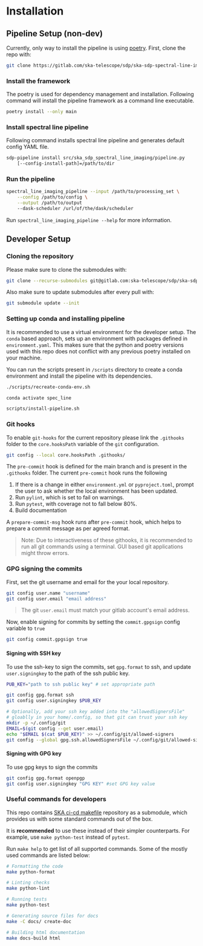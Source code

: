 # Installation

## Pipeline Setup (non-dev)

Currently, only way to install the pipeline is using [poetry](https://python-poetry.org/). First, clone the repo with:

```bash
git clone https://gitlab.com/ska-telescope/sdp/ska-sdp-spectral-line-imaging.git
```

### Install the framework

The poetry is used for dependency management and installation. Following command will install the pipeline framework as a command line executable.

```bash
poetry install --only main
```

### Install spectral line pipeline

Following command installs spectral line pipeline and generates default
config YAML file.

```bash
sdp-pipeline install src/ska_sdp_spectral_line_imaging/pipeline.py
    [--config-install-path]=/path/to/dir
```

### Run the pipeline

```bash
spectral_line_imaging_pipeline --input /path/to/processing_set \
    --config /path/to/config \
    --output /path/to/output 
    --dask-scheduler /url/of/the/dask/scheduler
```

Run `spectral_line_imaging_pipeline --help` for more information.

## Developer Setup

### Cloning the repository

Please make sure to clone the submodules with:

```bash
git clone --recurse-submodules git@gitlab.com:ska-telescope/sdp/ska-sdp-spectral-line-imaging.git
```

Also make sure to update submodules after every pull with:

```bash
git submodule update --init
```

### Setting up conda and installing pipeline

It is recommended to use a virtual environment for the developer setup. The `conda` based approach, sets up an environment with packages defined in `environment.yaml`. This makes sure that the python and poetry
versions used with this repo does not conflict with any previous poetry installed on your machine.

You can run the scripts present in `/scripts` directory to create a conda environment and install the pipeline with its dependencies.

```bash
./scripts/recreate-conda-env.sh

conda activate spec_line

scripts/install-pipeline.sh
```

### Git hooks

To enable `git-hooks` for the current repository please link the `.githooks` folder to the `core.hooksPath` variable of the `git` configuration.

```bash
git config --local core.hooksPath .githooks/
```

The `pre-commit` hook is defined for the main branch and is present in the `.githooks` folder. The current `pre-commit` hook runs the following

1. If there is a change in either `environment.yml` or `pyproject.toml`, prompt the user to ask whether the local environment has been updated.
1. Run `pylint`, which is set to fail on warnings.
1. Run `pytest`, with coverage not to fall below 80%.
1. Build documentation

A `prepare-commit-msg` hook runs after `pre-commit` hook, which helps to prepare a commit message as per agreed format.

> Note: Due to interactiveness of these githooks, it is recommended to run all git commands using a terminal. GUI based git applications might throw errors.

### GPG signing the commits

First, set the git username and email for the your local repository.

```bash
git config user.name "username"
git config user.email "email address"
```

> The git `user.email` must match your gitlab account's email address.

Now, enable signing for commits by setting the `commit.gpgsign` config variable to `true`

```bash
git config commit.gpgsign true
```

#### Signing with SSH key

To use the ssh-key to sign the commits, set `gpg.format` to ssh, and update `user.signingkey` to the path of the ssh public key.

```bash
PUB_KEY="path to ssh public key" # set appropriate path

git config gpg.format ssh
git config user.signingkey $PUB_KEY

# Optionally, add your ssh key added into the "allowedSignersFile"
# gloablly in your home/.config, so that git can trust your ssh key
mkdir -p ~/.config/git
EMAIL=$(git config --get user.email)
echo "$EMAIL $(cat $PUB_KEY)" >> ~/.config/git/allowed-signers
git config --global gpg.ssh.allowedSignersFile ~/.config/git/allowed-signers
```

#### Signing with GPG key

To use gpg keys to sign the commits

```bash
git config gpg.format openpgp
git config user.signingkey "GPG KEY" #set GPG key value
```

### Useful commands for developers

This repo contains [SKA ci-cd makefile](https://gitlab.com/ska-telescope/sdi/ska-cicd-makefile) repository as a submodule, which provides us with some standard commands out of the box.

It is **recommended** to use these instead of their simpler counterparts. For example, use `make python-test` instead of `pytest`.

Run `make help` to get list of all supported commands. Some of the mostly used commands are listed below:

``` bash
# Formatting the code
make python-format

# Linting checks
make python-lint

# Running tests
make python-test

# Generating source files for docs
make -C docs/ create-doc

# Building html documentation
make docs-build html
```
